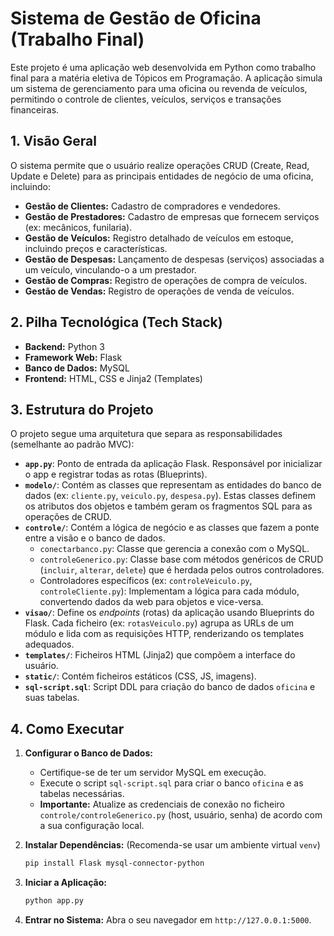 # Sistema de Gestão de Oficina (Trabalho Final)

Este projeto é uma aplicação web desenvolvida em Python como trabalho final para a matéria eletiva de Tópicos em Programação. A aplicação simula um sistema de gerenciamento para uma oficina ou revenda de veículos, permitindo o controle de clientes, veículos, serviços e transações financeiras.

## 1\. Visão Geral

O sistema permite que o usuário realize operações CRUD (Create, Read, Update e Delete) para as principais entidades de negócio de uma oficina, incluindo:

  * **Gestão de Clientes:** Cadastro de compradores e vendedores.
  * **Gestão de Prestadores:** Cadastro de empresas que fornecem serviços (ex: mecânicos, funilaria).
  * **Gestão de Veículos:** Registro detalhado de veículos em estoque, incluindo preços e características.
  * **Gestão de Despesas:** Lançamento de despesas (serviços) associadas a um veículo, vinculando-o a um prestador.
  * **Gestão de Compras:** Registro de operações de compra de veículos.
  * **Gestão de Vendas:** Registro de operações de venda de veículos.

## 2\. Pilha Tecnológica (Tech Stack)

  * **Backend:** Python 3
  * **Framework Web:** Flask
  * **Banco de Dados:** MySQL
  * **Frontend:** HTML, CSS e Jinja2 (Templates)

## 3\. Estrutura do Projeto

O projeto segue uma arquitetura que separa as responsabilidades (semelhante ao padrão MVC):

  * **`app.py`**: Ponto de entrada da aplicação Flask. Responsável por inicializar o app e registrar todas as rotas (Blueprints).
  * **`modelo/`**: Contém as classes que representam as entidades do banco de dados (ex: `cliente.py`, `veiculo.py`, `despesa.py`). Estas classes definem os atributos dos objetos e também geram os fragmentos SQL para as operações de CRUD.
  * **`controle/`**: Contém a lógica de negócio e as classes que fazem a ponte entre a visão e o banco de dados.
      * `conectarbanco.py`: Classe que gerencia a conexão com o MySQL.
      * `controleGenerico.py`: Classe base com métodos genéricos de CRUD (`incluir`, `alterar`, `delete`) que é herdada pelos outros controladores.
      * Controladores específicos (ex: `controleVeiculo.py`, `controleCliente.py`): Implementam a lógica para cada módulo, convertendo dados da web para objetos e vice-versa.
  * **`visao/`**: Define os *endpoints* (rotas) da aplicação usando Blueprints do Flask. Cada ficheiro (ex: `rotasVeiculo.py`) agrupa as URLs de um módulo e lida com as requisições HTTP, renderizando os templates adequados.
  * **`templates/`**: Ficheiros HTML (Jinja2) que compõem a interface do usuário.
  * **`static/`**: Contém ficheiros estáticos (CSS, JS, imagens).
  * **`sql-script.sql`**: Script DDL para criação do banco de dados `oficina` e suas tabelas.

## 4\. Como Executar

1.  **Configurar o Banco de Dados:**

      * Certifique-se de ter um servidor MySQL em execução.
      * Execute o script `sql-script.sql` para criar o banco `oficina` e as tabelas necessárias.
      * **Importante:** Atualize as credenciais de conexão no ficheiro `controle/controleGenerico.py` (host, usuário, senha) de acordo com a sua configuração local.

2.  **Instalar Dependências:**
    (Recomenda-se usar um ambiente virtual `venv`)

    ```bash
    pip install Flask mysql-connector-python
    ```

3.  **Iniciar a Aplicação:**

    ```bash
    python app.py
    ```

4.  **Entrar no Sistema:**
    Abra o seu navegador em `http://127.0.0.1:5000`.
